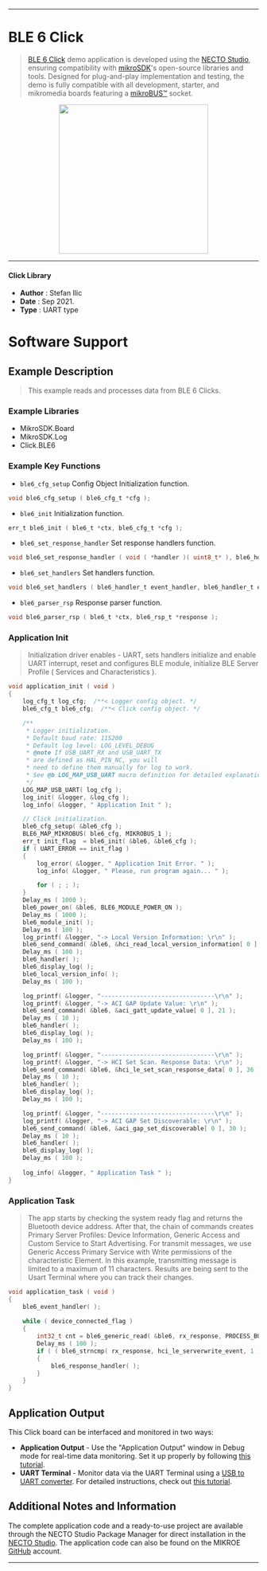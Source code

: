 
---
# BLE 6 Click

> [BLE 6 Click](https://www.mikroe.com/?pid_product=MIKROE-4170) demo application is developed using
the [NECTO Studio](https://www.mikroe.com/necto), ensuring compatibility with [mikroSDK](https://www.mikroe.com/mikrosdk)'s
open-source libraries and tools. Designed for plug-and-play implementation and testing, the demo is fully compatible with
all development, starter, and mikromedia boards featuring a [mikroBUS&trade;](https://www.mikroe.com/mikrobus) socket.

<p align="center">
  <img src="https://www.mikroe.com/?pid_product=MIKROE-4170&image=1" height=300px>
</p>

---

#### Click Library

- **Author**        : Stefan Ilic
- **Date**          : Sep 2021.
- **Type**          : UART type

# Software Support

## Example Description

> This example reads and processes data from BLE 6 Clicks.

### Example Libraries

- MikroSDK.Board
- MikroSDK.Log
- Click.BLE6

### Example Key Functions

- `ble6_cfg_setup` Config Object Initialization function.
```c
void ble6_cfg_setup ( ble6_cfg_t *cfg );
```

- `ble6_init` Initialization function.
```c
err_t ble6_init ( ble6_t *ctx, ble6_cfg_t *cfg );
```

- `ble6_set_response_handler` Set response handlers function.
```c
void ble6_set_response_handler ( void ( *handler )( uint8_t* ), ble6_hdl_t driver_hdl );
```

- `ble6_set_handlers` Set handlers function.
```c
void ble6_set_handlers ( ble6_handler_t event_handler, ble6_handler_t eve_hdlr );
```

- `ble6_parser_rsp` Response parser function.
```c
void ble6_parser_rsp ( ble6_t *ctx, ble6_rsp_t *response );
```

### Application Init

> Initialization driver enables - UART, sets handlers initialize and enable UART interrupt, reset and configures BLE module, initialize BLE Server Profile ( Services and Characteristics ).

```c
void application_init ( void ) 
{
    log_cfg_t log_cfg;  /**< Logger config object. */
    ble6_cfg_t ble6_cfg;  /**< Click config object. */

    /** 
     * Logger initialization.
     * Default baud rate: 115200
     * Default log level: LOG_LEVEL_DEBUG
     * @note If USB_UART_RX and USB_UART_TX 
     * are defined as HAL_PIN_NC, you will 
     * need to define them manually for log to work. 
     * See @b LOG_MAP_USB_UART macro definition for detailed explanation.
     */
    LOG_MAP_USB_UART( log_cfg );
    log_init( &logger, &log_cfg );
    log_info( &logger, " Application Init " );

    // Click initialization.
    ble6_cfg_setup( &ble6_cfg );
    BLE6_MAP_MIKROBUS( ble6_cfg, MIKROBUS_1 );
    err_t init_flag  = ble6_init( &ble6, &ble6_cfg );
    if ( UART_ERROR == init_flag ) 
    {
        log_error( &logger, " Application Init Error. " );
        log_info( &logger, " Please, run program again... " );

        for ( ; ; );
    }
    Delay_ms ( 1000 );
    ble6_power_on( &ble6, BLE6_MODULE_POWER_ON );
    Delay_ms ( 1000 );
    ble6_module_init( );
    Delay_ms ( 100 );
    log_printf( &logger, "-> Local Version Information: \r\n" );
    ble6_send_command( &ble6, &hci_read_local_version_information[ 0 ], 4 );
    Delay_ms ( 100 );
    ble6_handler( );
    ble6_display_log( );
    ble6_local_version_info( );
    Delay_ms ( 100 );

    log_printf( &logger, "--------------------------------\r\n" );
    log_printf( &logger, "-> ACI GAP Update Value: \r\n" );
    ble6_send_command( &ble6, &aci_gatt_update_value[ 0 ], 21 );
    Delay_ms ( 10 );
    ble6_handler( );
    ble6_display_log( );
    Delay_ms ( 100 );

    log_printf( &logger, "--------------------------------\r\n" );
    log_printf( &logger, "-> HCI Set Scan. Response Data: \r\n" );
    ble6_send_command( &ble6, &hci_le_set_scan_response_data[ 0 ], 36 );
    Delay_ms ( 10 );
    ble6_handler( );
    ble6_display_log( );
    Delay_ms ( 100 );

    log_printf( &logger, "--------------------------------\r\n" );
    log_printf( &logger, "-> ACI GAP Set Discoverable: \r\n" );
    ble6_send_command( &ble6, &aci_gap_set_discoverable[ 0 ], 30 );
    Delay_ms ( 10 );
    ble6_handler( );
    ble6_display_log( );
    Delay_ms ( 100 );
    
    log_info( &logger, " Application Task " );
}
```

### Application Task

> The app starts by checking the system ready flag and returns the Bluetooth device address. After that, 
> the chain of commands creates Primary Server Profiles:
> Device Information, Generic Access and Custom Service to Start Advertising.
> For transmit messages, we use Generic Access Primary Service with Write permissions of the characteristic Element.
> In this example, transmitting message is limited to a maximum of 11 characters.
> Results are being sent to the Usart Terminal where you can track their changes.

```c
void application_task ( void ) 
{
    ble6_event_handler( );
    
    while ( device_connected_flag ) 
    {
        int32_t cnt = ble6_generic_read( &ble6, rx_response, PROCESS_BUFFER_SIZE );
        Delay_ms ( 100 );
        if ( ( ble6_strncmp( rx_response, hci_le_serverwrite_event, 1 ) == 0 ) && ( cnt > 13 ) ) 
        {
            ble6_response_handler( );
        }
    }
}
```

## Application Output

This Click board can be interfaced and monitored in two ways:
- **Application Output** - Use the "Application Output" window in Debug mode for real-time data monitoring.
Set it up properly by following [this tutorial](https://www.youtube.com/watch?v=ta5yyk1Woy4).
- **UART Terminal** - Monitor data via the UART Terminal using
a [USB to UART converter](https://www.mikroe.com/click/interface/usb?interface*=uart,uart). For detailed instructions,
check out [this tutorial](https://help.mikroe.com/necto/v2/Getting%20Started/Tools/UARTTerminalTool).

## Additional Notes and Information

The complete application code and a ready-to-use project are available through the NECTO Studio Package Manager for 
direct installation in the [NECTO Studio](https://www.mikroe.com/necto). The application code can also be found on
the MIKROE [GitHub](https://github.com/MikroElektronika/mikrosdk_click_v2) account.

---
